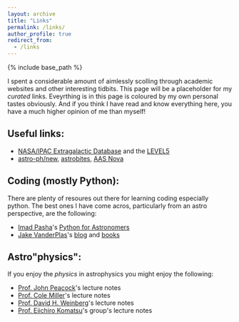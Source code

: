 ```yaml
---
layout: archive
title: "Links"
permalink: /links/
author_profile: true
redirect_from:
  - /links
---
```


{% include base_path %}

I spent a considerable amount of aimlessly scolling through academic websites and other interesting tidbits. This page will be a placeholder for my _curated_ links.
Eveyrthing is in this page is coloured by my own personal tastes obviously. And if you think I have read and know everything here, you have a much higher opinion of me than myself!

## Useful links:

* [NASA/IPAC Extragalactic Database](https://ned.ipac.caltech.edu/) and the [LEVEL5](https://ned.ipac.caltech.edu/level5/)
* [astro-ph/new](https://arxiv.org/list/astro-ph/new), [astrobites](https://astrobites.org/), [AAS Nova](https://aasnova.org/)

## Coding (mostly Python):

There are plenty of resoures out there for learning coding especially python. The best ones I have come acros, particularly from an astro perspective, are the following:
* [Imad Pasha](https://github.com/prappleizer)'s [Python for Astronomers](https://prappleizer.github.io/)
* [Jake VanderPlas](http://vanderplas.com/)'s [blog](http://jakevdp.github.io/) and [books](https://jakevdp.github.io/pages/about.html)

## Astro\"physics\":

If you enjoy the _physics_ in astrophysics you might enjoy the following:
* [Prof. John Peacock](https://www.roe.ac.uk/japwww/)'s lecture notes
* [Prof. Cole Miller](https://www.astro.umd.edu/~miller/)'s lecture notes
* [Prof. David H. Weinberg](https://www.astronomy.ohio-state.edu/weinberg.21/)'s lecture notes
* [Prof. Eiichiro Komatsu](https://wwwmpa.mpa-garching.mpg.de/~komatsu/lectureseries/)'s group's lecture notes

